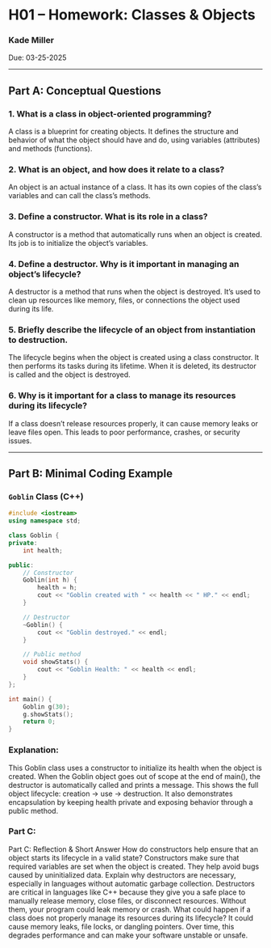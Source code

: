 # H01 – Homework: Classes & Objects  
### Kade Miller  
Due: 03-25-2025

---

## Part A: Conceptual Questions

### 1. What is a class in object-oriented programming?  
A class is a blueprint for creating objects. It defines the structure and behavior of what the object should have and do, using variables (attributes) and methods (functions).

### 2. What is an object, and how does it relate to a class?  
An object is an actual instance of a class. It has its own copies of the class’s variables and can call the class’s methods.

### 3. Define a constructor. What is its role in a class?  
A constructor is a method that automatically runs when an object is created. Its job is to initialize the object’s variables.

### 4. Define a destructor. Why is it important in managing an object’s lifecycle?  
A destructor is a method that runs when the object is destroyed. It’s used to clean up resources like memory, files, or connections the object used during its life.

### 5. Briefly describe the lifecycle of an object from instantiation to destruction.  
The lifecycle begins when the object is created using a class constructor. It then performs its tasks during its lifetime. When it is deleted, its destructor is called and the object is destroyed.

### 6. Why is it important for a class to manage its resources during its lifecycle?  
If a class doesn’t release resources properly, it can cause memory leaks or leave files open. This leads to poor performance, crashes, or security issues.

---

## Part B: Minimal Coding Example

### `Goblin` Class (C++)

```cpp
#include <iostream>
using namespace std;

class Goblin {
private:
    int health;

public:
    // Constructor
    Goblin(int h) {
        health = h;
        cout << "Goblin created with " << health << " HP." << endl;
    }

    // Destructor
    ~Goblin() {
        cout << "Goblin destroyed." << endl;
    }

    // Public method
    void showStats() {
        cout << "Goblin Health: " << health << endl;
    }
};

int main() {
    Goblin g(30);
    g.showStats();
    return 0;
}
```

### Explanation: 

This Goblin class uses a constructor to initialize its health when the object is created. When the Goblin object goes out of scope at the end of main(), the destructor is automatically called and prints a message. This shows the full object lifecycle: creation → use → destruction. It also demonstrates encapsulation by keeping health private and exposing behavior through a public method.

### Part C: 

Part C: Reflection & Short Answer
How do constructors help ensure that an object starts its lifecycle in a valid state?
Constructors make sure that required variables are set when the object is created. They help avoid bugs caused by uninitialized data.
Explain why destructors are necessary, especially in languages without automatic garbage collection.
Destructors are critical in languages like C++ because they give you a safe place to manually release memory, close files, or disconnect resources. Without them, your program could leak memory or crash.
What could happen if a class does not properly manage its resources during its lifecycle?
It could cause memory leaks, file locks, or dangling pointers. Over time, this degrades performance and can make your software unstable or unsafe.
